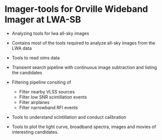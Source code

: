 # Imager-tools for Orville Wideband Imager at LWA-SB
- Analyzing tools for lwa all-sky images 

- Contains most of the tools required to analyze all-sky images from the LWA data
- Tools to read oims data 
- Transient search pipeline with continuous image subtraction and listing the candidates
- Filtering pipeline consiting of
  	* Filter nearby VLSS sources
	* Filter low SNR scintillation events
	* Filter airplanes
	* Filter narrowband RFI events
- Tools to understand scintillation and conduct calibration
- Tools to plot the light curve, broadband spectra, images and movies of interesting candidates.
